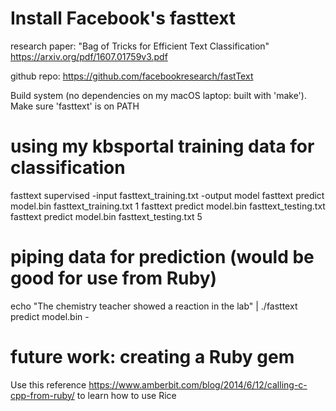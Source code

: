 # Install Facebook's fasttext

research paper: "Bag of Tricks for Efficient Text Classification" https://arxiv.org/pdf/1607.01759v3.pdf

github repo: https://github.com/facebookresearch/fastText

Build system (no dependencies on my macOS laptop: built with 'make'). Make sure 'fasttext' is on PATH

# using my kbsportal training data for classification

fasttext supervised -input fasttext_training.txt -output model
fasttext predict model.bin fasttext_training.txt  1
fasttext predict model.bin fasttext_testing.txt
fasttext predict model.bin fasttext_testing.txt 5

# piping data for prediction (would be good for use from Ruby)

echo "The chemistry teacher showed a reaction in the lab" | ./fasttext predict model.bin -

# future work: creating a Ruby gem

Use this reference https://www.amberbit.com/blog/2014/6/12/calling-c-cpp-from-ruby/ to learn how to use Rice
